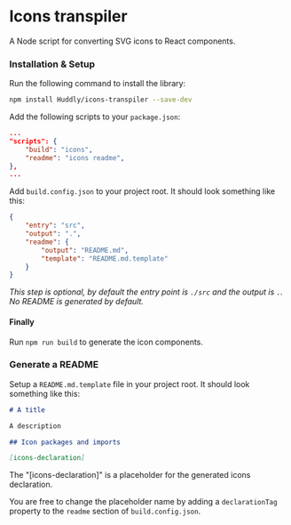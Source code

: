 # Icons transpiler

A Node script for converting SVG icons to React components.

### Installation & Setup

Run the following command to install the library:

```bash
npm install Huddly/icons-transpiler --save-dev
```

Add the following scripts to your `package.json`:

```json
...
"scripts": {
    "build": "icons",
    "readme": "icons readme",
},
...
```

Add `build.config.json` to your project root. It should look something like this:

```json
{
	"entry": "src",
	"output": ".",
	"readme": {
		"output": "README.md",
		"template": "README.md.template"
	}
}
```

_This step is optional, by default the entry point is `./src` and the output is `.`. No README is generated by default._

#### Finally

Run `npm run build` to generate the icon components.

### Generate a README

Setup a `README.md.template` file in your project root. It should look something like this:

```markdown
# A title

A description

## Icon packages and imports

[icons-declaration]
```

The "[icons-declaration]" is a placeholder for the generated icons declaration.

You are free to change the placeholder name by adding a `declarationTag` property to the `readme` section of `build.config.json`.
